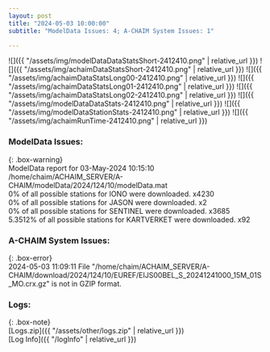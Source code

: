 ```yaml
---
layout: post
title: "2024-05-03 10:00:00"
subtitle: "ModelData Issues: 4; A-CHAIM System Issues: 1"

---
```


![]({{ "/assets/img/modelDataDataStatsShort-2412410.png" | relative_url }})
![]({{ "/assets/img/achaimDataStatsShort-2412410.png" | relative_url }})
![]({{ "/assets/img/achaimDataStatsLong00-2412410.png" | relative_url }})
![]({{ "/assets/img/achaimDataStatsLong01-2412410.png" | relative_url }})
![]({{ "/assets/img/achaimDataStatsLong02-2412410.png" | relative_url }})
![]({{ "/assets/img/modelDataDataStats-2412410.png" | relative_url }})
![]({{ "/assets/img/modelDataStationStats-2412410.png" | relative_url }})
![]({{ "/assets/img/achaimRunTime-2412410.png" | relative_url }})


### ModelData Issues:  
  
{: .box-warning}  
 ModelData report for 03-May-2024 10:15:10   
 /home/chaim/ACHAIM_SERVER/A-CHAIM/modelData/2024/124/10/modelData.mat   
 0% of all possible stations for IONO were downloaded. x4230   
 0% of all possible stations for JASON were downloaded. x2   
 0% of all possible stations for SENTINEL were downloaded. x3685   
 5.3512% of all possible stations for KARTVERKET were downloaded. x92   
  
### A-CHAIM System Issues:  
  
{: .box-error}  
2024-05-03 11:09:11 File "/home/chaim/ACHAIM_SERVER/A-CHAIM/download/2024/124/10/EUREF/EIJS00BEL_S_20241241000_15M_01S_MO.crx.gz" is not in GZIP format.  

### Logs:  
  
{: .box-note}  
[Logs.zip]({{ "/assets/other/logs.zip" | relative_url }})  
[Log Info]({{ "/logInfo" | relative_url }})  
